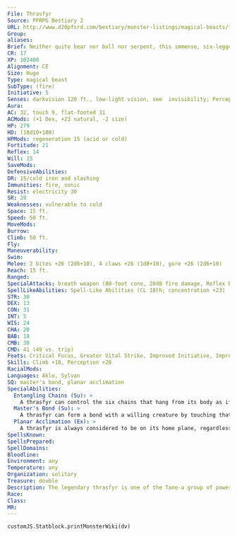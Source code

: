 ```yaml
---
File: Thrasfyr
Source: PFRPG Bestiary 2
URL: http://www.d20pfsrd.com/bestiary/monster-listings/magical-beasts/thrasfyr
Group: 
aliases: 
Brief: Neither quite bear nor bull nor serpent, this immense, six-legged creature is bound in chains and covered with scintillating red scales.
CR: 17
XP: 102400
Alignment: CE
Size: Huge
Type: magical beast
SubType: (fire)
Initiative: 5
Senses: darkvision 120 ft., low-light vision, see  invisibility; Perception +28
Aura: 
AC: 32, touch 9, flat-footed 31
ACMods: (+1 Dex, +23 natural, -2 size)
HP: 279
HD: (18d10+180)
HPMods: regeneration 15 (acid or cold)
Fortitude: 21
Reflex: 14
Will: 15
SaveMods: 
DefensiveAbilities: 
DR: 15/cold iron and slashing
Immunities: fire, sonic
Resist: electricity 30
SR: 28
Weaknesses: vulnerable to cold
Space: 15 ft.
Speed: 50 ft.
MoveMods: 
Burrow: 
Climb: 50 ft.
Fly: 
Maneuverability: 
Swim: 
Melee: 2 bites +26 (2d6+10), 4 claws +26 (1d8+10), gore +26 (2d6+10)
Reach: 15 ft.
Ranged: 
SpecialAttacks: breath weapon (80-foot cone, 20d8 fire damage, Reflex DC 29 half, usable once every 1d4 rounds), entangling chains, powerful charge (gore, 4d8+24)
SpellLikeAbilities: Spell-Like Abilities (CL 18th; concentration +23)  Constant-air walk, see invisibility  1/day-greater teleport (self plus 50 lbs. of objects only, and only to a master's side)
STR: 30
DEX: 13
CON: 31
INT: 5
WIS: 24
CHA: 20
BAB: 18
CMB: 30
CMD: 41 (49 vs. trip)
Feats: Critical Focus, Greater Vital Strike, Improved Initiative, Improved Vital Strike, Iron Will, Lightning Reflexes, Power Attack, Staggering Critical, Vital Strike
Skills: Climb +18, Perception +28
RacialMods: 
Languages: Aklo, Sylvan
SQ: master's bond, planar acclimation
SpecialAbilities:
  Entangling Chains (Su): >
    A thrasfyr can control the six chains that hang from its body as if they were its own limbs. As a standard action, it can cause these chains to snake outward to a radius of 30 feet. All creatures in this area take 10d6 points of slashing damage and become entangled-a DC 20 Reflex save halves the damage and negates the entangled condition. An entangled creature can escape with a DC 20 Reflex save or a DC 30 Escape Artist check made as a full- round action. The chains can also be sundered (hardness 10, hp 20, Break DC 28). The thrasfyr creates these chains from its own body-destroyed chains regrow in 24 hours.  The save DC is Dexterity-based.
  Master's Bond (Su): >
    A thrasfyr can form a bond with a willing creature by touching that creature. This allows the thrasfyr to communicate telepathically with the bonded creature with no range restriction (provided the thrasfyr and its master are on the same plane). Both thrasfyr and master can sense the other's condition as if both were under the effect of a status spell. A thrasfyr can maintain a bond with only one master at a time.
  Planar Acclimation (Ex): >
    A thrasfyr is always considered to be on its home plane, regardless of what plane it finds itself upon. It never gains the extraplanar subtype.
SpellsKnown: 
SpellsPrepared: 
SpellDomains: 
Bloodline: 
Environment: any
Temperature: any
Organization: solitary
Treasure: double
Description: The legendary thrasfyr is one of the Tane-a group of powerful monsters created by godlike beings from the primal world of the fey. A thrasfyr without a master prefers to dwell in rugged hilly regions, where it spends most of its time slumbering and dreaming-it is said that all thrasfyrs dream of themselves as graceful and beautiful fey, for legends say that the first thrasfyrs were created from such creatures as a form of punishment.
Race: 
Class: 
MR: 
---
```

```dataviewjs
customJS.Statblock.printMonsterWiki(dv)
```
